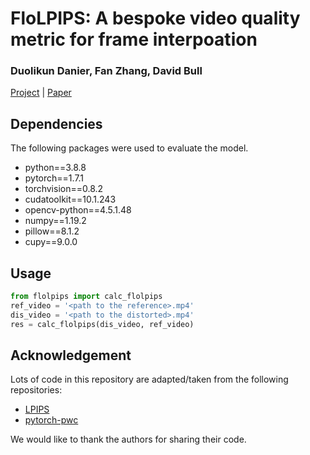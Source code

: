 # FloLPIPS: A bespoke video quality metric for frame interpoation

### Duolikun Danier, Fan Zhang, David Bull


[Project](https://danielism97.github.io/FloLPIPS) | [Paper](TODO)


## Dependencies
The following packages were used to evaluate the model.

- python==3.8.8
- pytorch==1.7.1
- torchvision==0.8.2
- cudatoolkit==10.1.243
- opencv-python==4.5.1.48
- numpy==1.19.2
- pillow==8.1.2
- cupy==9.0.0


## Usage
```python
from flolpips import calc_flolpips
ref_video = '<path to the reference>.mp4'
dis_video = '<path to the distorted>.mp4'
res = calc_flolpips(dis_video, ref_video)
```


<!-- ## Citation
```
@InProceedings{Danier_2022_CVPR,
    author    = {Danier, Duolikun and Zhang, Fan and Bull, David},
    title     = {ST-MFNet: A Spatio-Temporal Multi-Flow Network for Frame Interpolation},
    booktitle = {Proceedings of the IEEE/CVF Conference on Computer Vision and Pattern Recognition (CVPR)},
    month     = {June},
    year      = {2022},
    pages     = {3521-3531}
}
``` -->

## Acknowledgement
Lots of code in this repository are adapted/taken from the following repositories:

- [LPIPS](https://github.com/richzhang/PerceptualSimilarity)
- [pytorch-pwc](https://github.com/sniklaus/pytorch-pwc)

We would like to thank the authors for sharing their code.